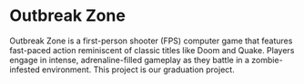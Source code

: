 # Outbreak Zone

Outbreak Zone is a first-person shooter (FPS) computer game that features fast-paced action reminiscent of classic titles like Doom and Quake. Players engage in intense, adrenaline-filled gameplay as they battle in a zombie-infested environment. This project is our graduation project.
